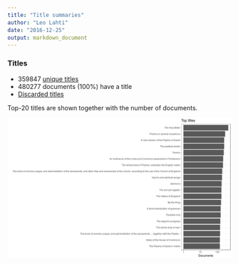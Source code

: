 ```yaml
---
title: "Title summaries"
author: "Leo Lahti"
date: "2016-12-25"
output: markdown_document
---
```



### Titles

 * 359847 [unique titles](output.tables/title_accepted.csv)
 * 480277 documents (100%) have a title
 * [Discarded titles](output.tables/title_discarded.csv)

Top-20 titles are shown together with the number of documents.

![plot of chunk summarytitle](figure/summarytitle-1.png)

